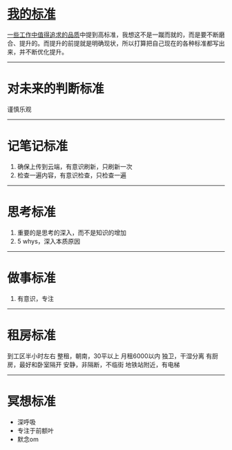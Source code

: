 # [我的标准](https://github.com/zzy131250/gitblog/issues/45)

[一些工作中值得追求的品质](https://github.com/zzy131250/gitblog/issues/38)中提到高标准，我想这不是一蹴而就的，而是要不断磨合、提升的。而提升的前提就是明确现状，所以打算把自己现在的各种标准都写出来，并不断优化提升。

---

# 对未来的判断标准
谨慎乐观

---

# 记笔记标准
1. 确保上传到云端，有意识刷新，只刷新一次
2. 检查一遍内容，有意识检查，只检查一遍

---

# 思考标准

1. 重要的是思考的深入，而不是知识的增加
2. 5 whys，深入本质原因

---

# 做事标准
1. 有意识，专注

---

# 租房标准
到工区半小时左右
整租，朝南，30平以上
月租6000以内
独卫，干湿分离
有厨房，最好和卧室隔开
安静，非隔断，不临街
地铁站附近，有电梯

---

# 冥想标准
- 深呼吸
- 专注于前额叶
- 默念om